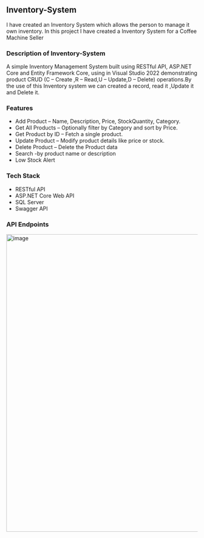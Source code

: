 ## Inventory-System
I have created an Inventory System which allows the person to manage it own inventory. 
In this project I have created a Inventory System for a Coffee Machine Seller


### Description of Inventory-System
A simple Inventory Management System built using RESTful API,  ASP.NET Core and Entity Framework Core, using in Visual Studio 2022 
demonstrating product CRUD (C – Create ,R – Read,U – Update,D – Delete) operations.By the use of this 
Inventory system we can created a record, read it ,Update it and Delete it.

### Features
- Add Product – Name, Description, Price, StockQuantity, Category. 
- Get All Products – Optionally filter by Category and sort by Price. 
- Get Product by ID – Fetch a single product. 
- Update Product – Modify product details like price or stock. 
- Delete Product – Delete the Product data
- Search  -by product name or description
- Low Stock Alert

### Tech Stack
- RESTful API
-  ASP.NET Core Web API
-  SQL Server
-  Swagger API


###  API Endpoints

<img width="1865" height="783" alt="image" src="https://github.com/user-attachments/assets/7278572a-7c93-4036-b834-b292b6d26b8e" />






